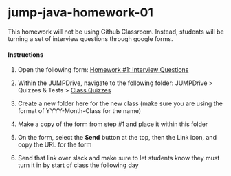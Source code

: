 
<h1>jump-java-homework-01</h1>

<p>This homework will not be using Github Classroom. Instead, students will be turning a set of interview questions through google forms.</p>

<h4>Instructions</h4>

1. Open the following form:  <a href="https://docs.google.com/forms/d/1Ik21llkApikV4sXl8V3nLNK138nbfPAxBo8coS8Hgcs/edit">Homework #1: Interview Questions</a>
	
2. Within the JUMPDrive, navigate to the following folder: JUMPDrive > Quizzes & Tests > <a href="https://drive.google.com/drive/folders/1WY4dYYsTGGXfKz1xjFy9k05Jj16GwBD9?usp=drive_link">Class Quizzes</a>
	
3. Create a new folder here for the new class (make sure you are using the format of YYYY-Month-Class for the name)
	
4. Make a copy of the form from step #1 and place it within this folder
	
5. On the form, select the <b>Send</b> button at the top, then the Link icon, and copy the URL for the form
	
6. Send that link over slack and make sure to let students know they must turn it in by start of class the following day




